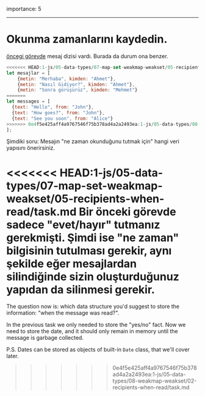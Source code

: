 importance: 5

---

# Okunma zamanlarını kaydedin.

[öncegi görevde](info:task/recipients-read) mesaj dizisi vardı. Burada da durum ona benzer.
```js
<<<<<<< HEAD:1-js/05-data-types/07-map-set-weakmap-weakset/05-recipients-when-read/task.md
let mesajlar = [
    {metin: "Merhaba", kimden: "Ahmet"},
    {metin: "Nasıl Gidiyor?", kimden: "Ahmet"},
    {metin: "Sonra görüşürüz", kimden: "Mehmet"}
=======
let messages = [
  {text: "Hello", from: "John"},
  {text: "How goes?", from: "John"},
  {text: "See you soon", from: "Alice"}
>>>>>>> 0e4f5e425aff4a9767546f75b378ad4a2a2493ea:1-js/05-data-types/08-weakmap-weakset/02-recipients-when-read/task.md
];
```
Şimdiki soru: Mesajın "ne zaman okunduğunu tutmak için" hangi veri yapısını önerirsiniz.

<<<<<<< HEAD:1-js/05-data-types/07-map-set-weakmap-weakset/05-recipients-when-read/task.md
Bir önceki görevde sadece "evet/hayır" tutmanız gerekmişti. Şimdi ise "ne zaman" bilgisinin tutulması gerekir, aynı şekilde eğer mesajlardan silindiğinde sizin oluşturduğunuz yapıdan da silinmesi gerekir.
=======
The question now is: which data structure you'd suggest to store the information: "when the message was read?".

In the previous task we only needed to store the "yes/no" fact. Now we need to store the date, and it should only remain in memory until the message is garbage collected.

P.S. Dates can be stored as objects of built-in `Date` class, that we'll cover later.
>>>>>>> 0e4f5e425aff4a9767546f75b378ad4a2a2493ea:1-js/05-data-types/08-weakmap-weakset/02-recipients-when-read/task.md
